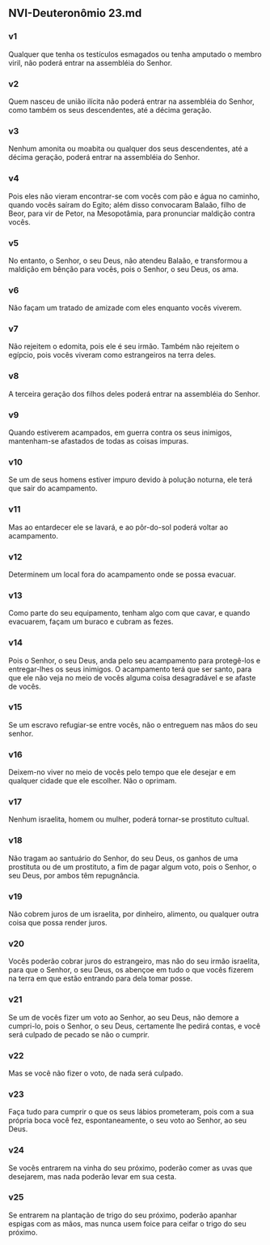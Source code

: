 ## NVI-Deuteronômio 23.md
### v1
 Qualquer que tenha os testículos esmagados ou tenha amputado o membro viril, não poderá entrar na assembléia do Senhor.
### v2
 Quem nasceu de união ilícita não poderá entrar na assembléia do Senhor, como também os seus descendentes, até a décima geração.
### v3
 Nenhum amonita ou moabita ou qualquer dos seus descendentes, até a décima geração, poderá entrar na assembléia do Senhor.
### v4
 Pois eles não vieram encontrar-se com vocês com pão e água no caminho, quando vocês saíram do Egito; além disso convocaram Balaão, filho de Beor, para vir de Petor, na Mesopotâmia, para pronunciar maldição contra vocês.
### v5
 No entanto, o Senhor, o seu Deus, não atendeu Balaão, e transformou a maldição em bênção para vocês, pois o Senhor, o seu Deus, os ama.
### v6
 Não façam um tratado de amizade com eles enquanto vocês viverem.
### v7
 Não rejeitem o edomita, pois ele é seu irmão. Também não rejeitem o egípcio, pois vocês viveram como estrangeiros na terra deles.
### v8
 A terceira geração dos filhos deles poderá entrar na assembléia do Senhor.
### v9
 Quando estiverem acampados, em guerra contra os seus inimigos, mantenham-se afastados de todas as coisas impuras.
### v10
 Se um de seus homens estiver impuro devido à polução noturna, ele terá que sair do acampamento.
### v11
 Mas ao entardecer ele se lavará, e ao pôr-do-sol poderá voltar ao acampamento.
### v12
 Determinem um local fora do acampamento onde se possa evacuar.
### v13
 Como parte do seu equipamento, tenham algo com que cavar, e quando evacuarem, façam um buraco e cubram as fezes.
### v14
 Pois o Senhor, o seu Deus, anda pelo seu acampamento para protegê-los e entregar-lhes os seus inimigos. O acampamento terá que ser santo, para que ele não veja no meio de vocês alguma coisa desagradável e se afaste de vocês.
### v15
 Se um escravo refugiar-se entre vocês, não o entreguem nas mãos do seu senhor.
### v16
 Deixem-no viver no meio de vocês pelo tempo que ele desejar e em qualquer cidade que ele escolher. Não o oprimam.
### v17
 Nenhum israelita, homem ou mulher, poderá tornar-se prostituto cultual.
### v18
 Não tragam ao santuário do Senhor, do seu Deus, os ganhos de uma prostituta ou de um prostituto, a fim de pagar algum voto, pois o Senhor, o seu Deus, por ambos têm repugnância.
### v19
 Não cobrem juros de um israelita, por dinheiro, alimento, ou qualquer outra coisa que possa render juros.
### v20
 Vocês poderão cobrar juros do estrangeiro, mas não do seu irmão israelita, para que o Senhor, o seu Deus, os abençoe em tudo o que vocês fizerem na terra em que estão entrando para dela tomar posse.
### v21
 Se um de vocês fizer um voto ao Senhor, ao seu Deus, não demore a cumpri-lo, pois o Senhor, o seu Deus, certamente lhe pedirá contas, e você será culpado de pecado se não o cumprir.
### v22
 Mas se você não fizer o voto, de nada será culpado.
### v23
 Faça tudo para cumprir o que os seus lábios prometeram, pois com a sua própria boca você fez, espontaneamente, o seu voto ao Senhor, ao seu Deus.
### v24
 Se vocês entrarem na vinha do seu próximo, poderão comer as uvas que desejarem, mas nada poderão levar em sua cesta.
### v25
 Se entrarem na plantação de trigo do seu próximo, poderão apanhar espigas com as mãos, mas nunca usem foice para ceifar o trigo do seu próximo.
